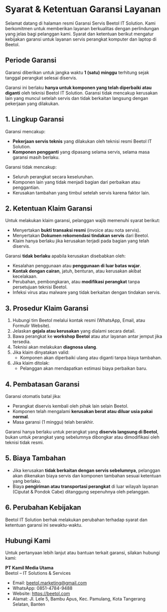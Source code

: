 # Syarat & Ketentuan Garansi Layanan
Selamat datang di halaman resmi Garansi Servis Beetol IT Solution. Kami berkomitmen untuk memberikan layanan berkualitas dengan perlindungan yang jelas bagi pelanggan kami. Syarat dan ketentuan berikut mengatur kebijakan garansi untuk layanan servis perangkat komputer dan laptop di Beetol.

## Periode Garansi

Garansi diberikan untuk jangka waktu **1 (satu) minggu** terhitung sejak tanggal perangkat selesai diservis.

Garansi ini berlaku **hanya untuk komponen yang telah diperbaiki atau diganti** oleh teknisi Beetol IT Solution. Garansi tidak mencakup kerusakan lain yang muncul setelah servis dan tidak berkaitan langsung dengan pekerjaan yang dilakukan.

## 1. Lingkup Garansi

Garansi mencakup:

- **Pekerjaan servis teknis** yang dilakukan oleh teknisi resmi Beetol IT Solution.
- **Komponen pengganti** yang dipasang selama servis, selama masa garansi masih berlaku.

Garansi tidak mencakup:

- Seluruh perangkat secara keseluruhan.
- Komponen lain yang tidak menjadi bagian dari perbaikan atau penggantian.
- Kerusakan tambahan yang timbul setelah servis karena faktor lain.

## 2. Ketentuan Klaim Garansi

Untuk melakukan klaim garansi, pelanggan wajib memenuhi syarat berikut:

- Menyertakan **bukti transaksi resmi** (invoice atau nota servis).
- Menyertakan **Dokumen rekomendasi tindakan servis** dari Beetol.
- Klaim hanya berlaku jika kerusakan terjadi pada bagian yang telah diservis.

Garansi **tidak berlaku** apabila kerusakan disebabkan oleh:

- Kesalahan penggunaan atau **penggunaan di luar batas wajar**.
- **Kontak dengan cairan**, jatuh, benturan, atau kerusakan akibat kecelakaan.
- Perubahan, pembongkaran, atau **modifikasi perangkat** tanpa persetujuan teknisi Beetol.
- Infeksi virus atau malware yang tidak berkaitan dengan tindakan servis.

## 3. Prosedur Klaim Garansi

1. Hubungi tim Beetol melalui kontak resmi (WhatsApp, Email, atau Formulir Website).
2. Jelaskan **gejala atau kerusakan** yang dialami secara detail.
3. Bawa perangkat ke **workshop Beetol** atau atur layanan antar jemput jika tersedia.
4. Teknisi akan melakukan **diagnosa ulang**.
5. Jika klaim dinyatakan valid:
   - Komponen akan diperbaiki ulang atau diganti tanpa biaya tambahan.
6. Jika klaim ditolak:
   - Pelanggan akan mendapatkan estimasi biaya perbaikan baru.

## 4. Pembatasan Garansi

Garansi otomatis batal jika:

- Perangkat diservis kembali oleh pihak lain selain Beetol.
- Komponen telah mengalami **kerusakan berat atau diluar usia pakai normal**.
- Masa garansi (1 minggu) telah berakhir.

Garansi hanya berlaku untuk perangkat yang **diservis langsung di Beetol**, bukan untuk perangkat yang sebelumnya dibongkar atau dimodifikasi oleh teknisi tidak resmi.

## 5. Biaya Tambahan

- Jika kerusakan **tidak berkaitan dengan servis sebelumnya**, pelanggan akan dikenakan biaya servis dan komponen tambahan sesuai ketentuan yang berlaku.
- Biaya **pengiriman atau transportasi perangkat** di luar wilayah layanan (Ciputat & Pondok Cabe) ditanggung sepenuhnya oleh pelanggan.

## 6. Perubahan Kebijakan

Beetol IT Solution berhak melakukan perubahan terhadap syarat dan ketentuan garansi ini sewaktu-waktu.

## Hubungi Kami

Untuk pertanyaan lebih lanjut atau bantuan terkait garansi, silakan hubungi kami:

**PT Kamil Media Utama**  
Beetol – IT Solutions & Services  
- Email: beetol.marketing@gmail.com
- WhatsApp: 0851-4784-9488
- Website: https://beetol.com
- Alamat: Jl. Lele 5, Bambu Apus, Kec. Pamulang, Kota Tangerang Selatan, Banten